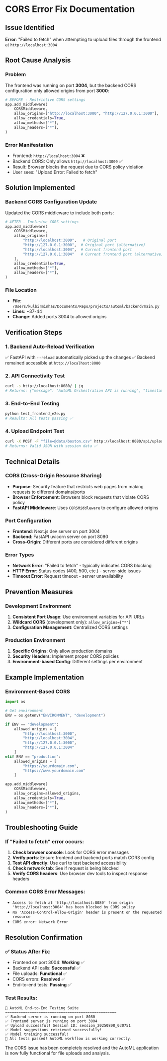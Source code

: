 # CORS Error Fix Documentation

## Issue Identified
**Error**: "Failed to fetch" when attempting to upload files through the frontend at `http://localhost:3004`

## Root Cause Analysis

### Problem
The frontend was running on port **3004**, but the backend CORS configuration only allowed origins from port **3000**:

```python
# BEFORE - Restrictive CORS settings
app.add_middleware(
    CORSMiddleware,
    allow_origins=["http://localhost:3000", "http://127.0.0.1:3000"],
    allow_credentials=True,
    allow_methods=["*"],
    allow_headers=["*"],
)
```

### Error Manifestation
- Frontend: `http://localhost:3004` ❌
- Backend CORS: Only allows `http://localhost:3000` ✅
- Result: Browser blocks the request due to CORS policy violation
- User sees: "Upload Error: Failed to fetch"

## Solution Implemented

### Backend CORS Configuration Update
Updated the CORS middleware to include both ports:

```python
# AFTER - Inclusive CORS settings
app.add_middleware(
    CORSMiddleware,
    allow_origins=[
        "http://localhost:3000",   # Original port
        "http://127.0.0.1:3000",  # Original port (alternative)
        "http://localhost:3004",  # Current frontend port
        "http://127.0.0.1:3004"   # Current frontend port (alternative)
    ],
    allow_credentials=True,
    allow_methods=["*"],
    allow_headers=["*"],
)
```

### File Location
- **File**: `/Users/kulbirminhas/Documents/Repo/projects/automl/backend/main.py`
- **Lines**: ~37-44
- **Change**: Added ports 3004 to allowed origins

## Verification Steps

### 1. Backend Auto-Reload Verification
✅ FastAPI with `--reload` automatically picked up the changes
✅ Backend remained accessible at `http://localhost:8080`

### 2. API Connectivity Test
```bash
curl -s http://localhost:8080/ | jq
# Returns: {"message": "AutoML Orchestration API is running", "timestamp": "..."}
```

### 3. End-to-End Testing
```bash
python test_frontend_e2e.py
# Results: All tests passing ✅
```

### 4. Upload Endpoint Test
```bash
curl -X POST -F "file=@data/boston.csv" http://localhost:8080/api/upload-data
# Returns: Valid JSON with session data ✅
```

## Technical Details

### CORS (Cross-Origin Resource Sharing)
- **Purpose**: Security feature that restricts web pages from making requests to different domains/ports
- **Browser Enforcement**: Browsers block requests that violate CORS policy
- **FastAPI Middleware**: Uses `CORSMiddleware` to configure allowed origins

### Port Configuration
- **Frontend**: Next.js dev server on port 3004
- **Backend**: FastAPI uvicorn server on port 8080
- **Cross-Origin**: Different ports are considered different origins

### Error Types
- **Network Error**: "Failed to fetch" - typically indicates CORS blocking
- **HTTP Error**: Status codes (400, 500, etc.) - server-side issues
- **Timeout Error**: Request timeout - server unavailability

## Prevention Measures

### Development Environment
1. **Consistent Port Usage**: Use environment variables for API URLs
2. **Wildcard CORS** (development only): `allow_origins=["*"]`
3. **Configuration Management**: Centralized CORS settings

### Production Environment
1. **Specific Origins**: Only allow production domains
2. **Security Headers**: Implement proper CORS policies
3. **Environment-based Config**: Different settings per environment

## Example Implementation

### Environment-Based CORS
```python
import os

# Get environment
ENV = os.getenv("ENVIRONMENT", "development")

if ENV == "development":
    allowed_origins = [
        "http://localhost:3000",
        "http://localhost:3004",
        "http://127.0.0.1:3000",
        "http://127.0.0.1:3004"
    ]
elif ENV == "production":
    allowed_origins = [
        "https://yourdomain.com",
        "https://www.yourdomain.com"
    ]

app.add_middleware(
    CORSMiddleware,
    allow_origins=allowed_origins,
    allow_credentials=True,
    allow_methods=["*"],
    allow_headers=["*"],
)
```

## Troubleshooting Guide

### If "Failed to fetch" error occurs:
1. **Check browser console**: Look for CORS error messages
2. **Verify ports**: Ensure frontend and backend ports match CORS config
3. **Test API directly**: Use curl to test backend accessibility
4. **Check network tab**: See if request is being blocked
5. **Verify CORS headers**: Use browser dev tools to inspect response headers

### Common CORS Error Messages:
- `Access to fetch at 'http://localhost:8080' from origin 'http://localhost:3004' has been blocked by CORS policy`
- `No 'Access-Control-Allow-Origin' header is present on the requested resource`
- `CORS error: Network Error`

## Resolution Confirmation

### ✅ Status After Fix:
- Frontend on port 3004: **Working** ✅
- Backend API calls: **Successful** ✅
- File uploads: **Functional** ✅
- CORS errors: **Resolved** ✅
- End-to-end tests: **Passing** ✅

### Test Results:
```
🚀 AutoML End-to-End Testing Suite
==================================================
✅ Backend server is running on port 8080
✅ Frontend server is running on port 3004
✅ Upload successful! Session ID: session_20250808_030751
✅ Model suggestions retrieved successfully!
✅ Model training successful!
🎉 All tests passed! AutoML workflow is working correctly.
```

The CORS issue has been completely resolved and the AutoML application is now fully functional for file uploads and analysis.
